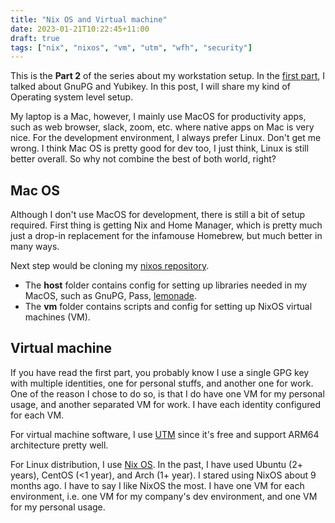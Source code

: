 ```yaml
---
title: "Nix OS and Virtual machine"
date: 2023-01-21T10:22:45+11:00
draft: true
tags: ["nix", "nixos", "vm", "utm", "wfh", "security"]
---
```


This is the **Part 2** of the series about my workstation setup.
In the [first part](/posts/my-workstation-setup/), I talked about GnuPG and Yubikey. In this post, I will share my kind of Operating system level setup.

My laptop is a Mac, however, I mainly use MacOS for productivity apps, such as web browser, slack, zoom, etc. where native apps on Mac is very nice. For the development environment, I always prefer Linux.
Don't get me wrong. I think Mac OS is pretty good for dev too, I just think, Linux is still better overall. So why not combine the best of both world, right?

## Mac OS

Although I don't use MacOS for development, there is still a bit of setup required.
First thing is getting Nix and Home Manager, which is pretty much just a drop-in replacement for the infamouse Homebrew, but much better in many ways.

Next step would be cloning my [nixos repository](https://github.com/namnd/nixos). 
* The **host** folder contains config for setting up libraries needed in my MacOS, such as GnuPG, Pass, [lemonade](https://github.com/lemonade-command/lemonade). 
* The **vm** folder contains scripts and config for setting up NixOS virtual machines (VM).

## Virtual machine

If you have read the first part, you probably know I use a single GPG key with multiple identities, one for personal stuffs, and another one for work.
One of the reason I chose to do so, is that I do have one VM for my personal usage, and another separated VM for work. I have each identity configured for each VM.


For virtual machine software, I use [UTM](https://mac.getutm.app/) since it's free and support ARM64 architecture pretty well.

For Linux distribution, I use [Nix OS](https://nixos.org/).
In the past, I have used Ubuntu (2+ years), CentOS (<1 year), and Arch (1+ year).
I stared using NixOS about 9 months ago. I have to say I like NixOS the most.
I have one VM for each environment, i.e. one VM for my company's dev environment, and one VM for my personal usage.
